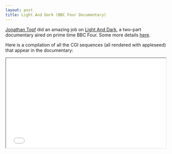 ```yaml
---
layout: post
title: Light And Dark (BBC Four Documentary)
---
```

[Jonathan Topf](http://jonathantopf.com/) did an amazing job on [Light And Dark](http://www.bbc.co.uk/programmes/p01k4yt6), a two-part documentary aired on prime time BBC Four. Some more details [here](http://www.bbc.co.uk/mediacentre/latestnews/2013/light-and-dark.html).


Here is a compilation of all the CGI sequences (all rendered with appleseed) that appear in the documentary:


<iframe src="//player.vimeo.com/video/81199785" width="500" height="281" webkitallowfullscreen mozallowfullscreen allowfullscreen></iframe>

